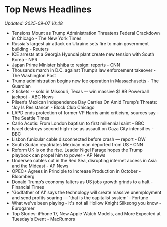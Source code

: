 # Top News Headlines

_Updated: 2025-09-07 10:48_

- Tensions Mount as Trump Administration Threatens Federal Crackdown in Chicago - The New York Times
- Russia's largest air attack on Ukraine sets fire to main government building - Reuters
- ICE arrests at a Georgia Hyundai plant create new tension with South Korea - NPR
- Japan Prime Minister Ishiba to resign: reports - CNN
- Thousands march in D.C. against Trump’s law enforcement takeover - The Washington Post
- Trump administration begins new Ice operation in Massachusetts - The Guardian
- 2 tickets -- sold in Missouri, Texas -- win massive $1.8B Powerball jackpot - ABC News
- Pilsen’s Mexican Independence Day Carries On Amid Trump’s Threats: ‘Joy Is Resistance’ - Block Club Chicago
- LAPD ends protection of former VP Harris amid criticism, sources say - The Seattle Times
- Carlo Acutis: From London baptism to first millennial saint - BBC
- Israel destroys second high-rise as assault on Gaza City intensifies - BBC
- Lisbon funicular cable disconnected before crash — report - DW
- South Sudan repatriates Mexican man deported from US - CNN
- Reform UK is on the rise. Leader Nigel Farage hopes the Trump playbook can propel him to power - AP News
- Undersea cables cut in the Red Sea, disrupting internet access in Asia and the Mideast - AP News
- OPEC+ Agrees in Principle to Increase Production in October - Bloomberg
- Donald Trump’s economy falters as US jobs growth grinds to a halt - Financial Times
- 'Godfather of AI' says the technology will create massive unemployment and send profits soaring — 'that is the capitalist system' - Fortune
- What we've been playing - it's not all Hollow Knight Silksong you know - Eurogamer
- Top Stories: iPhone 17, New Apple Watch Models, and More Expected at Tuesday's Event - MacRumors